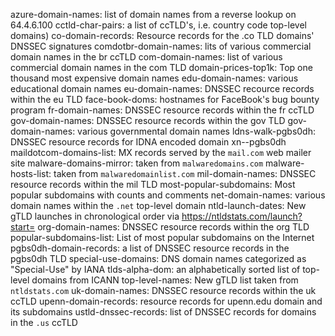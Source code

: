 azure-domain-names: list of domain names from a reverse lookup on 64.4.6.100
cctld-char-pairs: a list of ccTLD's, i.e. country code top-level domains)
co-domain-records: Resource records for the .co TLD domains' DNSSEC signatures
comdotbr-domain-names: lits of various commercial domain names in the br ccTLD
com-domain-names: list of various commercial domain names in the com TLD 
domain-prices-top1k: Top one thousand most expensive domain names
edu-domain-names: various educational domain names
eu-domain-names: DNSSEC recource records within the eu TLD
face-book-doms: hostnames for FaceBook's bug bounty program
fr-domain-names: DNSSEC resource records within the fr ccTLD
gov-domain-names: DNSSEC resource records within the gov TLD
gov-domain-names: various governmental domain names
ldns-walk-pgbs0dh: DNSSEC resource records for IDNA encoded domain xn--pgbs0dh
maildotcom-domains-list: MX records served by the `mail.com` web mailer site
malware-domains-mirror: taken from `malwaredomains.com`
malware-hosts-list: taken from `malwaredomainlist.com`
mil-domain-names: DNSSEC resource records within the mil TLD
most-popular-subdomains: Most popular subdomains with counts and comments
net-domain-names: various domain names within the `.net` top-level domain
ntld-launch-dates: New gTLD launches in chronological order via https://ntldstats.com/launch?start=
org-domain-names: DNSSEC resource records within the org TLD
popular-subdomains-list: List of most popular subdomains on the Internet
pgbs0dh-domain-records: a list of DNSSEC resource records in the pgbs0dh TLD
special-use-domains: DNS domain names categorized as "Special-Use" by IANA
tlds-alpha-dom: an alphabetically sorted list of top-level domains from ICANN
top-level-names: New gTLD list taken from `ntldstats.com`
uk-domain-names: DNSSEC resource records within the uk ccTLD
upenn-domain-records: resource records for upenn.edu domain and its subdomains
ustld-dnssec-records: list of DNSSEC records for domains in the `.us` ccTLD

